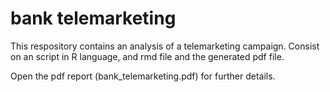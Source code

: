 # bank telemarketing

This respository contains an analysis of a telemarketing campaign. Consist on an script in R language, and rmd file and the generated pdf file.

Open the pdf report (bank_telemarketing.pdf) for further details.

